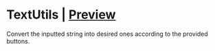 # TextUtils | <a href="https://text-utils-nine-rho.vercel.app/">Preview</a>
Convert the inputted string into desired ones according to the provided buttons.

